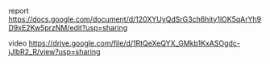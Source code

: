 report https://docs.google.com/document/d/120XYUyQdSrG3ch6hity1lOK5qArYh9D9xE2Kw5przNM/edit?usp=sharing


video https://drive.google.com/file/d/1RtQeXeQYX_GMkb1KxASOgdc-jJlbR2_R/view?usp=sharing
